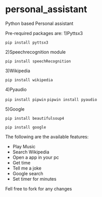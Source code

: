 # personal_assistant

Python based Personal assistant


Pre-required packages are:
1)Pyttsx3


```pip install pyttsx3```


2)Speechrecognition module


```pip install speechRecognition```


3)Wikipedia


```pip install wikipedia```


4)Pyaudio


```pip install pipwin```
```pipwin install pyaudio```


5)Google


```pip install beautifulsoup4```

```pip install google```


The following are the available features:
<ul>
<li>Play Music</li>
<li>Search Wikipedia</li>
<li>Open a app in your pc</li>
<li>Get time</li>
<li>Tell me a joke</li>
  <li>Google search</li>
  <li>Set timer for minutes</li>
</ul>


Fell free to fork for any changes
